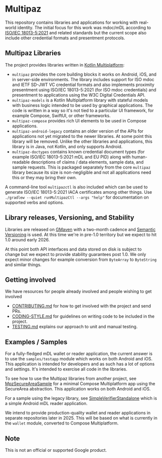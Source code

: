 # Multipaz

This repository contains libraries and applications for working with real-world
identity. The initial focus for this work was mdoc/mDL according to [ISO/IEC 18013-5:2021](https://www.iso.org/standard/69084.html)
and related standards but the current scope also include other credential formats and
presentment protocols.

## Multipaz Libraries

The project provides libraries written in [Kotlin Multiplatform](https://kotlinlang.org/docs/multiplatform.html):

- `multipaz` provides the core building blocks it works on Android,
  iOS, and in server-side environments. The library includes support 
  for ISO mdoc and IETF SD-JWT VC credential formats and also implements
  proximity presentment using ISO/IEC 18013-5:2021 (for ISO mdoc credentials)
  and presentment to applications using the W3C Digital Credentials API.
- `multipaz-models` is a Kotlin Multiplatform library with stateful models
  with business logic intended to be used by graphical applications. The code
  is written in a way so it's not tied to a particular UI framework, for
  example Compose, SwiftUI, or other frameworks.
- `multipaz-compose` provides rich UI elements to be used in Compose
  applications.
- `multipaz-android-legacy` contains an older version of the APIs for
  applications not yet migrated to the newer libraries. At some point this
  library will be removed. Unlike the other libraries and applications, this
  library is in Java, not Kotlin, and only supports Android.
- `multipaz-doctypes` contains known credential document types (for example
  ISO/IEC 18013-5:2021 mDL and EU PID) along with human-readable descriptions
  of claims / data elements, sample data, and sample requests. This is
  packaged separately from the core `multipaz` library because its size is
  non-negligible and not all applications need this or they may bring their
  own.

A command-line tool `multipazctl` is also included which can be used to generate
ISO/IEC 18013-5:2021 IACA certificates among other things. Use
`./gradlew --quiet runMultipazCtl --args "help"` for documentation on supported
verbs and options.

## Library releases, Versioning, and Stability

Libraries are released on [GMaven](https://maven.google.com/) with a two-month cadence
and [Semantic Versioning](https://en.wikipedia.org/wiki/Software_versioning#Semantic_versioning)
is used. At this time we're in pre-1.0 territory but we expect to hit 1.0 around
early 2026.

At this point both API interfaces and data stored on disk is subject to change
but we expect to provide stability guarantees post 1.0. We only expect minor changes
for example conversion from `ByteArray` to `ByteString` and similar things.

## Getting involved

We have resources for people already involved and people wishing to get involved
- [CONTRIBUTING.md](CONTRIBUTING.md) for how to get involved with the project and send PRs.
- [CODING-STYLE.md](CODING-STYLE.md) for guidelines on writing code to be included in the project.
- [TESTING.md](TESTING.md) explains our approach to unit and manual testing.

## Examples / Samples

For a fully-fledged mDL wallet or reader application, the current answer is to use
the `samples/testapp` module which works on both Android and iOS. This application
is intended for developers and as such has a lot of options and settings. It's
intended to exercise all code in the libraries.

To see how to use the Multipaz libraries from another project, see
[MpzSecureAreaSample](https://github.com/davidz25/MpzSecureAreaSample) for a
minimal Compose Multiplatform app using the SecureArea abstraction. This application
works on both Android and iOS.

For a sample using the legacy library, see
[SimpleVerifierStandalone](https://github.com/davidz25/SimpleVerifierStandalone)
which is a simple Android mDL reader application.

We intend to provide production-quality wallet and reader applications in separate
repositories later in 2025. This will be based on what is currently in the `wallet`
module, converted to Compose Multiplatform.

## Note

This is not an official or supported Google product.


